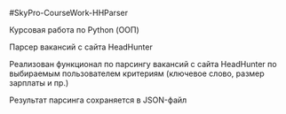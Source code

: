 #SkyPro-CourseWork-HHParser

Курсовая работа по Python (ООП)

Парсер вакансий с сайта HeadHunter

Реализован функционал по парсингу вакансий с сайта HeadHunter по выбираемым пользователем критериям (ключевое слово, размер зарплаты и пр.)

Результат парсинга сохраняется в JSON-файл
